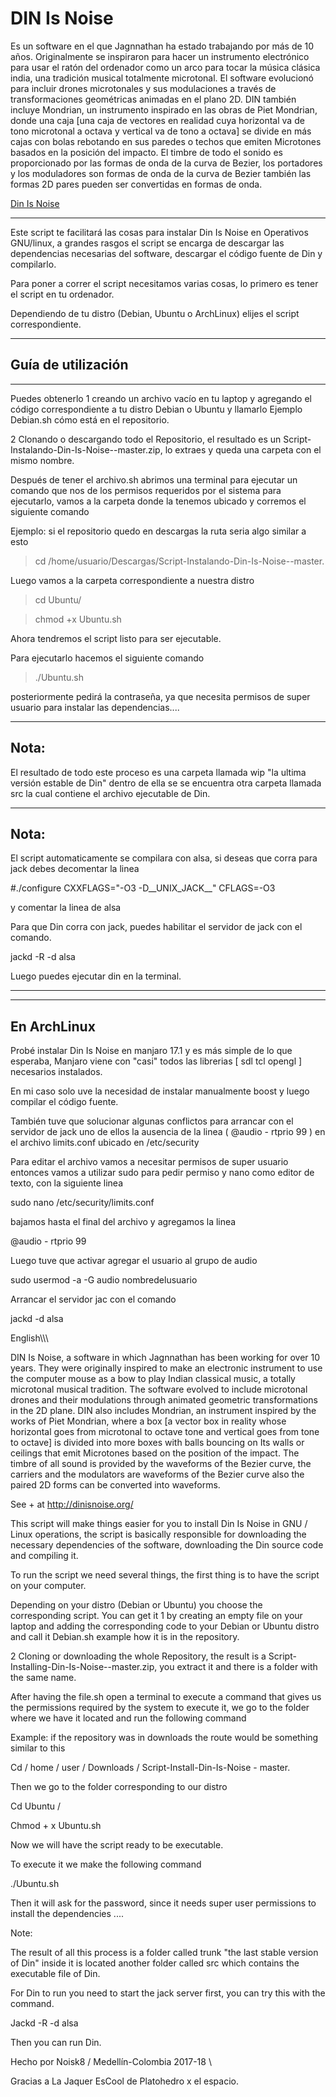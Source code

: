 # DIN Is Noise

Es un software en el que Jagnnathan ha estado trabajando por más de 10 años. Originalmente se inspiraron para hacer un instrumento electrónico para usar el ratón del ordenador como un arco para tocar la música clásica india, una tradición musical totalmente microtonal. El software evolucionó para incluir drones microtonales y sus modulaciones a través de transformaciones geométricas animadas en el plano 2D. DIN también incluye Mondrian, un instrumento inspirado en las obras de Piet Mondrian, donde una caja [una caja de vectores en realidad cuya horizontal va de tono microtonal a octava y vertical va de tono a octava] se divide en más cajas con bolas rebotando en sus paredes o techos que emiten Microtones basados en la posición del impacto. El timbre de todo el sonido es proporcionado por las formas de onda de la curva de Bezier, los portadores y los moduladores son formas de onda de la curva de Bezier también las formas 2D pares pueden ser convertidas en formas de onda.

[Din Is Noise](http://dinisnoise.org/)

***

Este script te facilitará las cosas para instalar Din Is Noise en Operativos GNU/linux, a grandes rasgos el script se encarga de descargar las dependencias necesarias del software, descargar el código fuente de Din y compilarlo.

Para poner a correr el script necesitamos varias cosas, lo primero es tener el script en tu ordenador.

Dependiendo de tu distro (Debian, Ubuntu o ArchLinux) elijes el script correspondiente.

***
## Guía de utilización 

***

Puedes obtenerlo 1 creando un archivo vacío en tu laptop y agregando el código correspondiente a tu distro Debian o Ubuntu y llamarlo Ejemplo Debian.sh cómo está en el repositorio.

2 Clonando o descargando todo el Repositorio, el resultado es un Script-Instalando-Din-Is-Noise--master.zip, lo extraes y queda una carpeta con el mismo nombre.

Después de tener el archivo.sh abrimos una terminal para ejecutar un comando que nos de los permisos requeridos por el sistema para ejecutarlo, vamos a la carpeta donde la tenemos ubicado y corremos el siguiente comando

Ejemplo: si el repositorio quedo en descargas la ruta seria algo similar a esto

> cd /home/usuario/Descargas/Script-Instalando-Din-Is-Noise--master.

Luego vamos a la carpeta correspondiente a nuestra distro

> cd Ubuntu/

> chmod +x Ubuntu.sh

Ahora tendremos el script listo para ser ejecutable.

Para ejecutarlo hacemos el siguiente comando

> ./Ubuntu.sh

posteriormente pedirá la contraseña, ya que necesita permisos de super usuario para instalar las dependencias....

***

## Nota:

El resultado de todo este proceso es una carpeta llamada wip "la ultima versión estable de Din" dentro de ella se se encuentra otra carpeta llamada src la cual contiene el archivo ejecutable de Din.

***

## Nota: 

El script automaticamente se compilara con alsa, si deseas que corra para jack debes decomentar la linea 

#./configure CXXFLAGS="-O3 -D__UNIX_JACK__" CFLAGS=-O3

y comentar la linea de alsa

Para que Din corra con jack, puedes habilitar el servidor de jack con el comando.

jackd -R -d alsa

Luego puedes ejecutar din en la terminal.

***
____________
En ArchLinux
------------

Probé instalar Din Is Noise en manjaro 17.1 y es más simple de lo que esperaba, Manjaro viene con "casi" todos las librerias [ sdl tcl opengl ] necesarios instalados.

En mi caso solo uve la necesidad de instalar manualmente boost y luego compilar el código fuente.

También tuve que solucionar algunas conflictos para arrancar con el servidor de jack uno de ellos la ausencia de la linea ( @audio  - rtprio  99 )  en el archivo limits.conf ubicado en /etc/security

Para editar el archivo vamos a necesitar permisos de super usuario entonces vamos a utilizar sudo  para pedir permiso y nano como editor de texto, con la siguiente linea

sudo nano /etc/security/limits.conf

bajamos hasta el final del archivo  y agregamos la linea

@audio  - rtprio  99

Luego tuve que activar agregar el usuario al grupo de audio

sudo usermod -a -G audio nombredelusuario

Arrancar el servidor jac con el comando 

jackd -d alsa 


English\\\\\

DIN Is Noise, a software in which Jagnnathan has been working for over 10 years. They were originally inspired to make an electronic instrument to use the computer mouse as a bow to play Indian classical music, a totally microtonal musical tradition. The software evolved to include microtonal drones and their modulations through animated geometric transformations in the 2D plane. DIN also includes Mondrian, an instrument inspired by the works of Piet Mondrian, where a box [a vector box in reality whose horizontal goes from microtonal to octave tone and vertical goes from tone to octave] is divided into more boxes with balls bouncing on Its walls or ceilings that emit Microtones based on the position of the impact. The timbre of all sound is provided by the waveforms of the Bezier curve, the carriers and the modulators are waveforms of the Bezier curve also the paired 2D forms can be converted into waveforms.

See + at http://dinisnoise.org/

This script will make things easier for you to install Din Is Noise in GNU / Linux operations, the script is basically responsible for downloading the necessary dependencies of the software, downloading the Din source code and compiling it.

To run the script we need several things, the first thing is to have the script on your computer.

Depending on your distro (Debian or Ubuntu) you choose the corresponding script.
You can get it 1 by creating an empty file on your laptop and adding the corresponding code to your Debian or Ubuntu distro and call it Debian.sh example how it is in the repository.

2 Cloning or downloading the whole Repository, the result is a Script-Installing-Din-Is-Noise--master.zip, you extract it and there is a folder with the same name.

After having the file.sh open a terminal to execute a command that gives us the permissions required by the system to execute it, we go to the folder where we have it located and run the following command

Example: if the repository was in downloads the route would be something similar to this

Cd / home / user / Downloads / Script-Install-Din-Is-Noise - master.

Then we go to the folder corresponding to our distro

Cd Ubuntu /

Chmod + x Ubuntu.sh

Now we will have the script ready to be executable.

To execute it we make the following command

./Ubuntu.sh

Then it will ask for the password, since it needs super user permissions to install the dependencies ....

Note:

The result of all this process is a folder called trunk "the last stable version of Din" inside it is located another folder called src which contains the executable file of Din.

For Din to run you need to start the jack server first, you can try this with the command.

Jackd -R -d alsa

Then you can run Din.



Hecho por Noisk8 / Medellín-Colombia 2017-18 \

Gracias a La Jaquer EsCool de Platohedro x el espacio. 
